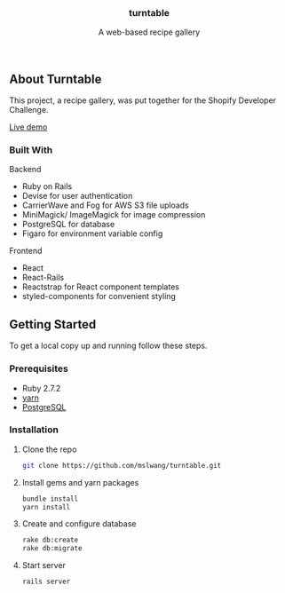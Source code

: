 <!--
*** Thanks for checking out the Best-README-Template. If you have a suggestion
*** that would make this better, please fork the repo and create a pull request
*** or simply open an issue with the tag "enhancement".
*** Thanks again! Now go create something AMAZING! :D
***
***
***
*** To avoid retyping too much info. Do a search and replace for the following:
*** github_username, repo_name, twitter_handle, email, project_title, project_description
-->



<!-- PROJECT SHIELDS -->
<!--
*** I'm using markdown "reference style" links for readability.
*** Reference links are enclosed in brackets [ ] instead of parentheses ( ).
*** See the bottom of this document for the declaration of the reference variables
*** for contributors-url, forks-url, etc. This is an optional, concise syntax you may use.
*** https://www.markdownguide.org/basic-syntax/#reference-style-links
-->


<!-- PROJECT LOGO -->
<br />
  <h3 align="center">turntable</h3>

  <p align="center">
    A web-based recipe gallery
    <br />
    <br />
    <br />
  </p>
</p>



<!-- TABLE OF CONTENTS -->
<!-- <details open="open">
  <summary><h2 style="display: inline-block">Table of Contents</h2></summary>
  <ol>
    <li>
      <a href="#about-the-project">About Turntable</a>
      <ul>
        <li><a href="#built-with">Built With</a></li>
      </ul>
    </li>
    <li>
      <a href="#getting-started">Getting Started</a>
      <ul>
        <li><a href="#prerequisites">Prerequisites</a></li>
        <li><a href="#installation">Installation</a></li>
      </ul>
    </li>
  </ol>
</details> -->



<!-- ABOUT THE PROJECT -->
## About Turntable
This project, a recipe gallery, was put together for the Shopify Developer Challenge.

[Live demo](https://turntablewebapp.herokuapp.com/)


### Built With

Backend
* Ruby on Rails 
* Devise for user authentication
* CarrierWave and Fog for AWS S3 file uploads
* MiniMagick/ ImageMagick for image compression
* PostgreSQL for database
* Figaro for environment variable config

Frontend
* React 
* React-Rails 
* Reactstrap for React component templates
* styled-components for convenient styling




<!-- GETTING STARTED -->
## Getting Started

To get a local copy up and running follow these steps.

### Prerequisites

* Ruby 2.7.2
* [yarn](https://yarnpkg.com/) 
* [PostgreSQL](https://www.postgresql.org/)


### Installation

1. Clone the repo
   ```sh
   git clone https://github.com/mslwang/turntable.git
   ```
2. Install gems and yarn packages  
    ```sh
    bundle install
    yarn install
    ```
3. Create and configure database
    ```sh
    rake db:create
    rake db:migrate
    ```
4. Start server
    ```sh
    rails server
    ```